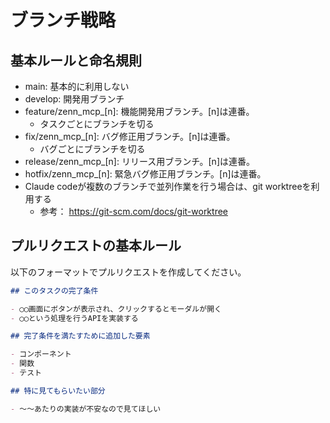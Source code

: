# ブランチ戦略

## 基本ルールと命名規則

- main: 基本的に利用しない
- develop: 開発用ブランチ
- feature/zenn_mcp_[n]: 機能開発用ブランチ。[n]は連番。
  - タスクごとにブランチを切る
- fix/zenn_mcp_[n]: バグ修正用ブランチ。[n]は連番。
  - バグごとにブランチを切る
- release/zenn_mcp_[n]: リリース用ブランチ。[n]は連番。
- hotfix/zenn_mcp_[n]: 緊急バグ修正用ブランチ。[n]は連番。
- Claude codeが複数のブランチで並列作業を行う場合は、git worktreeを利用する
  - 参考： https://git-scm.com/docs/git-worktree

## プルリクエストの基本ルール

以下のフォーマットでプルリクエストを作成してください。

```markdown
## このタスクの完了条件

- ◯◯画面にボタンが表示され、クリックするとモーダルが開く
- ◯◯という処理を行うAPIを実装する

## 完了条件を満たすために追加した要素

- コンポーネント
- 関数
- テスト

## 特に見てもらいたい部分

- 〜〜あたりの実装が不安なので見てほしい
```
